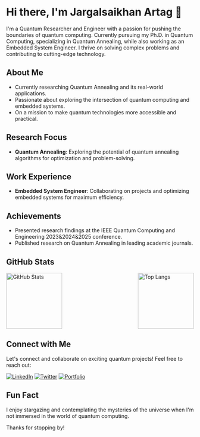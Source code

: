 # Hi there, I'm Jargalsaikhan Artag 👋

I'm a Quantum Researcher and Engineer with a passion for pushing the boundaries of quantum computing. Currently pursuing my Ph.D. in Quantum Computing, specializing in Quantum Annealing, while also working as an Embedded System Engineer. I thrive on solving complex problems and contributing to cutting-edge technology.

## About Me

-  Currently researching Quantum Annealing and its real-world applications.
-  Passionate about exploring the intersection of quantum computing and embedded systems.
-  On a mission to make quantum technologies more accessible and practical.

## Research Focus

- **Quantum Annealing**: Exploring the potential of quantum annealing algorithms for optimization and problem-solving.

## Work Experience

- **Embedded System Engineer**: Collaborating on projects and optimizing embedded systems for maximum efficiency.

## Achievements

- Presented research findings at the IEEE Quantum Computing and Engineering 2023&2024&2025 conference.
- Published research on Quantum Annealing in leading academic journals.

## GitHub Stats

<div style="display: flex; justify-content: space-between;">
    <img src="https://github-readme-stats.vercel.app/api?username=jagaa-1008&show_icons=true&theme=dark" height="150" alt="GitHub Stats">
    <img src="https://github-readme-stats.vercel.app/api/top-langs/?username=jagaa-1008&layout=compact&theme=vision-friendly-dark" height="150" alt="Top Langs">
</div>

## Connect with Me

Let's connect and collaborate on exciting quantum projects! Feel free to reach out:

[![LinkedIn](https://img.shields.io/badge/LinkedIn-Connect-blue)](https://www.linkedin.com/in/jargalsaikhanartag)
[![Twitter](https://img.shields.io/badge/Twitter-Follow-blue)](https://twitter.com/jagaa_hn)
[![Portfolio](https://img.shields.io/badge/Portfolio-Explore-brightgreen)](https://jagaa-1008.github.io/)

## Fun Fact

I enjoy stargazing and contemplating the mysteries of the universe when I'm not immersed in the world of quantum computing.

Thanks for stopping by! 
